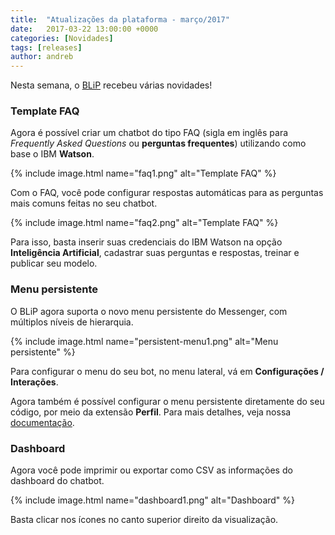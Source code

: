```yaml
---
title:  "Atualizações da plataforma - março/2017"
date:   2017-03-22 13:00:00 +0000
categories: [Novidades]
tags: [releases]
author: andreb
---
```


Nesta semana, o [BLiP](https://blip.ai) recebeu várias novidades!

<!--preview-->

### Template FAQ
Agora é possível criar um chatbot do tipo FAQ (sigla em inglês para *Frequently Asked Questions* ou **perguntas frequentes**) utilizando como base o IBM **Watson**.

{% include image.html name="faq1.png" alt="Template FAQ" %}

Com o FAQ, você pode configurar respostas automáticas para as perguntas mais comuns feitas no seu chatbot.

{% include image.html name="faq2.png" alt="Template FAQ" %}

Para isso, basta inserir suas credenciais do <a horef="https://www.ibm.com/watson/">IBM Watson</a> na opção **Inteligência Artificial**, cadastrar suas perguntas e respostas, treinar e publicar seu modelo.

### Menu persistente
O BLiP agora suporta o novo menu persistente do Messenger, com múltiplos níveis de hierarquia.

{% include image.html name="persistent-menu1.png" alt="Menu persistente" %}

Para configurar o menu do seu bot, no menu lateral, vá em **Configurações / Interações**. 

Agora também é possível configurar o menu persistente diretamente do seu código, por meio da extensão **Perfil**. Para mais detalhes, veja nossa [documentação](https://portal.blip.ai/#/docs/extensions/profile).

### Dashboard
Agora você pode imprimir ou exportar como CSV as informações do dashboard do chatbot.

{% include image.html name="dashboard1.png" alt="Dashboard" %}

Basta clicar nos ícones no canto superior direito da visualização.


